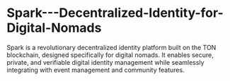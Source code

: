 # Spark---Decentralized-Identity-for-Digital-Nomads
Spark is a revolutionary decentralized identity platform built on the TON blockchain, designed specifically for digital nomads. It enables secure, private, and verifiable digital identity management while seamlessly integrating with event management and community features.
